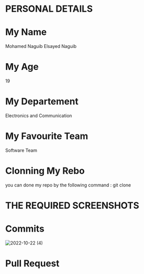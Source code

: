 # PERSONAL DETAILS
# My Name
Mohamed Naguib Elsayed Naguib
# My Age
19
# My Departement 
Electronics and Communication 
# My Favourite Team
Software Team
# Clonning My Rebo
you can done my repo by the following command :
git clone 
# THE REQUIRED SCREENSHOTS
# Commits
![2022-10-22 (4)](https://user-images.githubusercontent.com/65739609/197306172-ab77d77d-22c5-4f8c-b0a6-d8758b2be5d7.png)
# Pull Request

